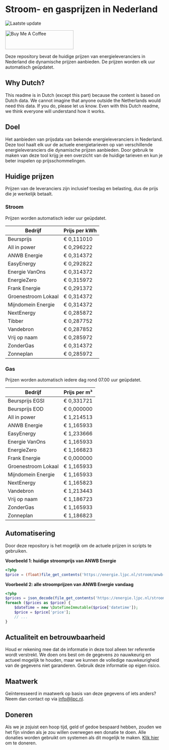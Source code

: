 # Stroom- en gasprijzen in Nederland

![Laatste update](https://img.shields.io/badge/laatste%20update-2024--05--23%2007%3A00%20CET-brightgreen)

<a href="https://www.buymeacoffee.com/Lars-" target="_blank"><img src="https://cdn.buymeacoffee.com/buttons/v2/default-orange.png" alt="Buy Me A Coffee" height="60" style="height: 60px !important;width: 217px !important;" ></a>

Deze repository bevat de huidige prijzen van energieleveranciers in Nederland die dynamische prijzen aanbieden. De prijzen worden elk uur automatisch geüpdatet.

## Why Dutch?

This readme is in Dutch (except this part) because the content is based on Dutch data. We cannot imagine that anyone outside the Netherlands would need this data. If you do, please let us know. Even with this Dutch readme, we think
everyone will understand how it works.

## Doel

Het aanbieden van prijsdata van bekende energieleveranciers in Nederland. Deze tool haalt elk uur de actuele energietarieven op van verschillende energieleveranciers die dynamische prijzen aanbieden. Door gebruik te maken van deze tool
krijg je een overzicht van de huidige tarieven en kun je beter inspelen op prijsschommelingen.

## Huidige prijzen

Prijzen van de leveranciers zijn inclusief toeslag en belasting, dus de prijs die je werkelijk betaalt.

### Stroom

Prijzen worden automatisch ieder uur geüpdatet.

 Bedrijf | Prijs per kWh 
---------|---------------
Beursprijs | € 0,111010
All in power | € 0,296222
ANWB Energie | € 0,314372
EasyEnergy | € 0,292822
Energie VanOns | € 0,314372
EnergieZero | € 0,315972
Frank Energie | € 0,291372
Groenestroom Lokaal | € 0,314372
Mijndomein Energie | € 0,314372
NextEnergy | € 0,285872
Tibber | € 0,287752
Vandebron | € 0,287852
Vrij op naam | € 0,285972
ZonderGas | € 0,314372
Zonneplan | € 0,285972


### Gas

Prijzen worden automatisch iedere dag rond 07.00 uur geüpdatet.

 Bedrijf | Prijs per m³ 
---------|--------------
Beursprijs EGSI | € 0,331721
Beursprijs EOD | € 0,000000
All in power | € 1,214513
ANWB Energie | € 1,165933
EasyEnergy | € 1,233666
Energie VanOns | € 1,165933
EnergieZero | € 1,166823
Frank Energie | € 0,000000
Groenestroom Lokaal | € 1,165933
Mijndomein Energie | € 1,165933
NextEnergy | € 1,165823
Vandebron | € 1,213443
Vrij op naam | € 1,186723
ZonderGas | € 1,165933
Zonneplan | € 1,186823


## Automatisering

Door deze repository is het mogelijk om de actuele prijzen in scripts te gebruiken.

**Voorbeeld 1: huidige stroomprijs van ANWB Energie**

```php
<?php
$price = (float)file_get_contents('https://energie.ljpc.nl/stroom/anwb-energie-nu.txt');

```

**Voorbeeld 2: alle stroomprijzen van ANWB Energie vandaag**

```php
<?php
$prices = json_decode(file_get_contents('https://energie.ljpc.nl/stroom/all-in-power-vandaag.json'),true);
foreach ($prices as $price) {
    $dateTime = new \DateTimeImmutable($price['datetime']);
    $price = $price['price'];
    // ...
}
```

## Actualiteit en betrouwbaarheid

Houd er rekening mee dat de informatie in deze tool alleen ter referentie wordt verstrekt. We doen ons best om de gegevens zo nauwkeurig en actueel mogelijk te houden, maar we kunnen de volledige nauwkeurigheid van de gegevens niet
garanderen. Gebruik deze informatie op eigen risico.

## Maatwerk

Geïnteresseerd in maatwerk op basis van deze gegevens of iets anders? Neem dan contact op
via [info@ljpc.nl](mailto:info@ljpc.nl?subject=Energie%20prijzen).

## Doneren

Als we je zojuist een hoop tijd, geld of gedoe bespaard hebben, zouden we het fijn vinden als je zou willen overwegen een
donatie te doen. Alle donaties worden gebruikt om systemen als dit mogelijk te
maken. [Klik hier](https://www.buymeacoffee.com/Lars-) om te doneren.
